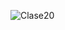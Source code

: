 ![Clase20](https://user-images.githubusercontent.com/104101668/224779299-9fb17403-d2d8-4f40-abcf-133301710308.png)
